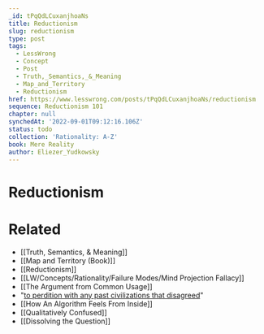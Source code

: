 ```yaml
---
_id: tPqQdLCuxanjhoaNs
title: Reductionism
slug: reductionism
type: post
tags:
  - LessWrong
  - Concept
  - Post
  - Truth,_Semantics,_&_Meaning
  - Map_and_Territory
  - Reductionism
href: https://www.lesswrong.com/posts/tPqQdLCuxanjhoaNs/reductionism
sequence: Reductionism 101
chapter: null
synchedAt: '2022-09-01T09:12:16.106Z'
status: todo
collection: 'Rationality: A-Z'
book: Mere Reality
author: Eliezer_Yudkowsky
---
```


# Reductionism


# Related

- [[Truth, Semantics, & Meaning]]
- [[Map and Territory (Book)]]
- [[Reductionism]]
- [[LW/Concepts/Rationality/Failure Modes/Mind Projection Fallacy]]
- [[The Argument from Common Usage]]
- "[to perdition with any past civilizations that disagreed](/lw/lz/guardians_of_the_truth/)"
- [[How An Algorithm Feels From Inside]]
- [[Qualitatively Confused]]
- [[Dissolving the Question]]